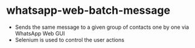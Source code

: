 # whatsapp-web-batch-message
* Sends the same message to a given group of contacts one by one via WhatsApp Web GUI
* Selenium is used to control the user actions

